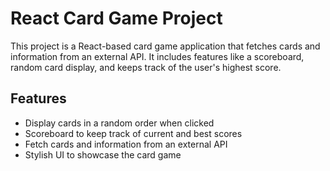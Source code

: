 # React Card Game Project

This project is a React-based card game application that fetches cards and information from an external API. It includes features like a scoreboard, random card display, and keeps track of the user's highest score.

## Features

- Display cards in a random order when clicked
- Scoreboard to keep track of current and best scores
- Fetch cards and information from an external API
- Stylish UI to showcase the card game
